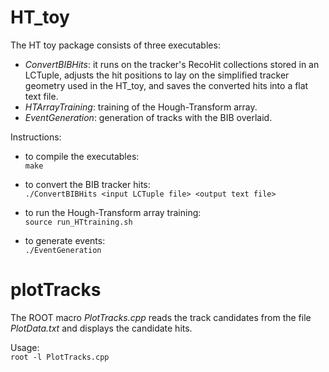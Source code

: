 # HT_toy

The HT toy package consists of three executables:

- *ConvertBIBHits*: it runs on the tracker's RecoHit collections stored in an LCTuple, adjusts the hit positions to lay on the simplified tracker geometry used in the HT_toy, and saves the converted hits into a flat text file.
- *HTArrayTraining*: training of the Hough-Transform array.
- *EventGeneration*: generation of tracks with the BIB overlaid.

Instructions:

- to compile the executables:\
  ```make```

- to convert the BIB tracker hits:\
  ```./ConvertBIBHits <input LCTuple file> <output text file>```

- to run the Hough-Transform array training:\
  ```source run_HTtraining.sh```

- to generate events:\
  ```./EventGeneration```
  

# plotTracks

The ROOT macro *PlotTracks.cpp* reads the track candidates from the file *PlotData.txt* and displays the candidate hits. 

Usage:\
```root -l PlotTracks.cpp```
